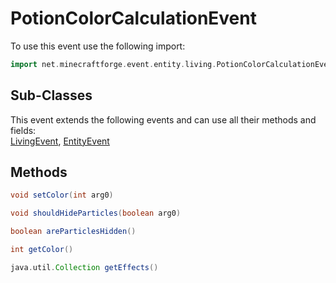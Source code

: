 # PotionColorCalculationEvent

To use this event use the following import:
```groovy
import net.minecraftforge.event.entity.living.PotionColorCalculationEvent
```

## Sub-Classes
This event extends the following events and can use all their methods and fields: <br>
[LivingEvent](living_event/living_event.md), [EntityEvent](entity_event/entity_event.md)

## Methods
```groovy
void setColor(int arg0)
```

```groovy
void shouldHideParticles(boolean arg0)
```

```groovy
boolean areParticlesHidden()
```

```groovy
int getColor()
```

```groovy
java.util.Collection getEffects()
```
